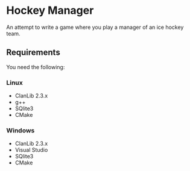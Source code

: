 # Hockey Manager

An attempt to write a game where you play a manager of an ice hockey team.

## Requirements

You need the following:

### Linux
- ClanLib 2.3.x
- g++
- SQlite3
- CMake

### Windows
- ClanLib 2.3.x
- Visual Studio
- SQlite3
- CMake
